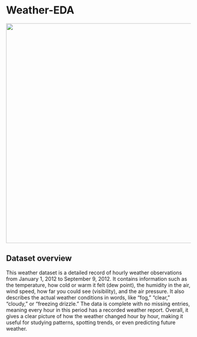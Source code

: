 # Weather-EDA
<img src= "https://i.postimg.cc/N03y5WwR/Chat-GPT-Image-Aug-11-2025-12-41-43-PM.png" width="1000" height="600"><br>
## Dataset overview
This weather dataset is a detailed record of hourly weather observations from January 1, 2012 to September 9, 2012. It contains information such as the temperature, how cold or warm it felt (dew point), the humidity in the air, wind speed, how far you could see (visibility), and the air pressure. It also describes the actual weather conditions in words, like “fog,” “clear,” “cloudy,” or “freezing drizzle.” The data is complete with no missing entries, meaning every hour in this period has a recorded weather report. Overall, it gives a clear picture of how the weather changed hour by hour, making it useful for studying patterns, spotting trends, or even predicting future weather.